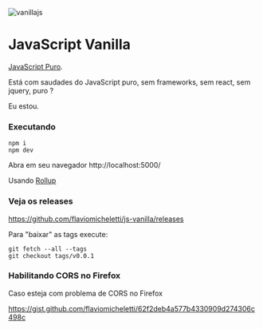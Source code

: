 ![vanillajs](https://user-images.githubusercontent.com/1257048/84575349-cfb01a80-ad82-11ea-8469-1fbf13d376b4.png)

# JavaScript Vanilla

[JavaScript Puro](http://vanilla-js.com/).

Está com saudades do JavaScript puro, sem frameworks, sem react, sem jquery, puro ?

Eu estou.


### Executando

    npm i
    npm dev

Abra em seu navegador http://localhost:5000/

Usando [Rollup](http://rollupjs.org/guide/en/)


### Veja os releases

https://github.com/flaviomicheletti/js-vanilla/releases

Para "baixar" as tags execute:

    git fetch --all --tags
    git checkout tags/v0.0.1


### Habilitando CORS no Firefox

Caso esteja com problema de CORS no Firefox

https://gist.github.com/flaviomicheletti/62f2deb4a577b4330909d274306c498c